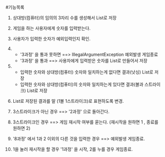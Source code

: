 #기능목록
1. 상대방(컴퓨터)의 임의의 3자리 수를 생성해서 List로 저장 
2. 게임을 하는 사용자에게 숫자를 입력받는다.  
3. 사용자가 입력한 숫자가 예외입력인지 확인. 

4. - '3과정' 을 통과 못하면 ==> IllegalArgumentException 예외발생 게임종료 
   - '3과정' 을 통과 ==> 사용자에게 입력받은 숫자를 List로 만들어서 저장 

5. - 입력한 숫자와 상대방(컴퓨터) 숫자와 일치하는게 없다면 결과(낫싱) List로 저장
   - 입력한 숫자와 상대방(컴퓨터)의 숫자와 일치하는게 있다면 결과(볼과 스트라이크) List로 저장
6. List로 저장된 결과를 말 (1볼 1스트라이크)로 표현하도록 변경.
7. 3스트라이크가 아닌 경우 ==> '2과정' 으로 돌아간다. 
8. 3스트라이크인 경우 ==> 게임 재시작 여부를 묻는다. (재시작을 원하면 1 , 종료를 원하면 2)
9. '8과정' 에서 1과 2 이외의 다른 것을 입력한 경우 ==>  예외발생 게임종료.
10. 1을 눌러 재시작을 할 경우 '1과정' 을 시작, 2를 누를 경우 게임종료.